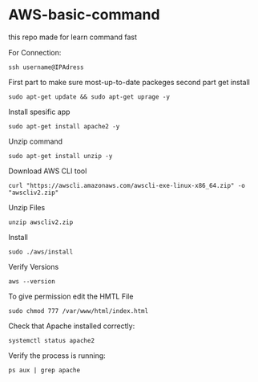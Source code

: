# AWS-basic-command
this repo made for learn command fast

For Connection:
```linux
ssh username@IPAdress
```
First part to make sure most-up-to-date packeges second part get install
```linux
sudo apt-get update && sudo apt-get uprage -y
```
Install spesific app
```linux
sudo apt-get install apache2 -y
```
Unzip command
```linux
sudo apt-get install unzip -y
```
Download AWS CLI tool
```linux
curl "https://awscli.amazonaws.com/awscli-exe-linux-x86_64.zip" -o "awscliv2.zip"
```
Unzip Files
```linux
unzip awscliv2.zip
```
Install 
```linux
sudo ./aws/install
```
Verify Versions
```linux
aws --version
```
To give permission edit the HMTL File
```linux
sudo chmod 777 /var/www/html/index.html
```
Check that Apache installed correctly:
```linux
systemctl status apache2
```

Verify the process is running:
```linux
ps aux | grep apache
```


